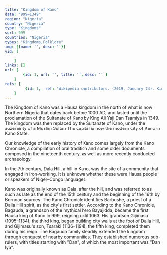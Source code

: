 ```yaml
---
title: "Kingdom of Kano"
date: "999–1349"
region: "Nigeria"
country: "Nigeria" 
type: "Kingdoms"
sort: 999
countries: "Nigeria"
types: "Kingdoms,Folklore"
img: [{name: '', desc: ''}]
vid: [
        
    ]
links: []
url: [
        {id: 1, url: '', title: '', desc: '' }
    ]
refs: [
         {id: 1,  ref: 'Wikipedia contributors. (2019, January 24). Kingdom of Kano. In Wikipedia, The Free Encyclopedia. Retrieved 20:49, February 3, 2019, from ', url: 'https://en.wikipedia.org/w/index.php?title=Kingdom_of_Kano&oldid=880026769'}
    ]
---
```

The Kingdom of Kano was a Hausa kingdom in the north of what is now Northern Nigeria that dates back before 1000 AD, and lasted until the proclamation of the Sultanate of Kano by King Ali Yaji Dan Tsamiya in 1349. The kingdom was then replaced by the Sultanate of Kano, under the suzerainty of a Muslim Sultan The capital is now the modern city of Kano in Kano State.

Our knowledge of the early history of Kano comes largely from the Kano Chronicle, a compilation of oral tradition and some older documents composed in the nineteenth century, as well as more recently conducted archaeology.

In the 7th century, Dala Hill, a hill in Kano, was the site of a community that engaged in iron-working. It is unknown whether these were Hausa people or speakers of Niger–Congo languages.

Kano was originally known as Dala, after the hill, and was referred to as such as late as the end of the 15th century and the beginning of the 16th by Bornoan sources. The Kano Chronicle identifies Barbushe, a priest of a Dalla Hill spirit, as the city's first settler. According to the Kano Chronicle, Bagauda, a grandson of the mythical hero Bayajidda, became the first Hausa king of Kano in 999, reigning until 1063. His grandson Gijimasu (1095–1134), the third king, began building city walls at the foot of Dalla Hill, and Gijimasu's son, Tsaraki (1136–1194), the fifth king, completed them during his reign. The Bagauda family steadily extended the kingdom through conquest of nearby communities. They established numerous sub-rulers, with titles starting with "Dan", of which the most important was "Dan Iya".
